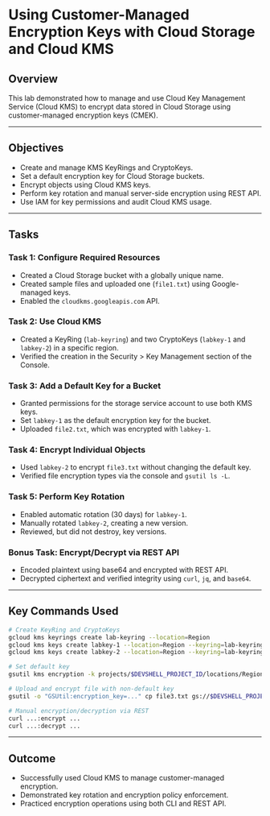 # Using Customer-Managed Encryption Keys with Cloud Storage and Cloud KMS

## Overview
This lab demonstrated how to manage and use Cloud Key Management Service (Cloud KMS) to encrypt data stored in Cloud Storage using customer-managed encryption keys (CMEK).

---

## Objectives
- Create and manage KMS KeyRings and CryptoKeys.
- Set a default encryption key for Cloud Storage buckets.
- Encrypt objects using Cloud KMS keys.
- Perform key rotation and manual server-side encryption using REST API.
- Use IAM for key permissions and audit Cloud KMS usage.

---

## Tasks

### Task 1: Configure Required Resources
- Created a Cloud Storage bucket with a globally unique name.
- Created sample files and uploaded one (`file1.txt`) using Google-managed keys.
- Enabled the `cloudkms.googleapis.com` API.

### Task 2: Use Cloud KMS
- Created a KeyRing (`lab-keyring`) and two CryptoKeys (`labkey-1` and `labkey-2`) in a specific region.
- Verified the creation in the Security > Key Management section of the Console.

### Task 3: Add a Default Key for a Bucket
- Granted permissions for the storage service account to use both KMS keys.
- Set `labkey-1` as the default encryption key for the bucket.
- Uploaded `file2.txt`, which was encrypted with `labkey-1`.

### Task 4: Encrypt Individual Objects
- Used `labkey-2` to encrypt `file3.txt` without changing the default key.
- Verified file encryption types via the console and `gsutil ls -L`.

### Task 5: Perform Key Rotation
- Enabled automatic rotation (30 days) for `labkey-1`.
- Manually rotated `labkey-2`, creating a new version.
- Reviewed, but did not destroy, key versions.

### Bonus Task: Encrypt/Decrypt via REST API
- Encoded plaintext using base64 and encrypted with REST API.
- Decrypted ciphertext and verified integrity using `curl`, `jq`, and `base64`.

---

## Key Commands Used
```bash
# Create KeyRing and CryptoKeys
gcloud kms keyrings create lab-keyring --location=Region
gcloud kms keys create labkey-1 --location=Region --keyring=lab-keyring --purpose=encryption
gcloud kms keys create labkey-2 --location=Region --keyring=lab-keyring --purpose=encryption

# Set default key
gsutil kms encryption -k projects/$DEVSHELL_PROJECT_ID/locations/Region/keyRings/lab-keyring/cryptoKeys/labkey-1 gs://$DEVSHELL_PROJECT_ID-kms

# Upload and encrypt file with non-default key
gsutil -o "GSUtil:encryption_key=..." cp file3.txt gs://$DEVSHELL_PROJECT_ID-kms

# Manual encryption/decryption via REST
curl ...:encrypt ...
curl ...:decrypt ...
```

---

## Outcome
- Successfully used Cloud KMS to manage customer-managed encryption.
- Demonstrated key rotation and encryption policy enforcement.
- Practiced encryption operations using both CLI and REST API.

